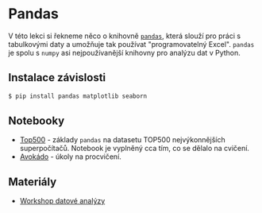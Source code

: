 # Pandas
V této lekci si řekneme něco o knihovně [`pandas`](https://pandas.pydata.org/), která slouží pro
práci s tabulkovými daty a umožňuje tak používat "programovatelný Excel". `pandas` je spolu s
`numpy` asi nejpoužívanější knihovny pro analýzu dat v Python.

## Instalace závislosti
```bash
$ pip install pandas matplotlib seaborn
```

## Notebooky
- [Top500](top500.ipynb) - základy `pandas` na datasetu TOP500 nejvýkonnějších superpočítačů.
Notebook je vyplněný cca tím, co se dělalo na cvičení. 
- [Avokádo](avocado.ipynb) - úkoly na procvičení.

## Materiály
- [Workshop datové analýzy](https://github.com/frenzymadness/Data_analysis_workshop)
